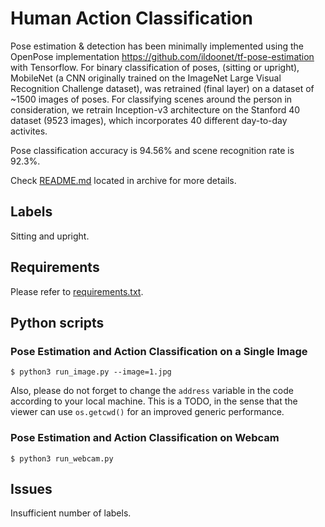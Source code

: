 # Human Action Classification
Pose estimation & detection has been minimally implemented using the OpenPose implementation https://github.com/ildoonet/tf-pose-estimation with Tensorflow. For binary classification of poses, (sitting or upright), MobileNet (a CNN originally trained on the ImageNet Large Visual Recognition Challenge dataset), was retrained (final layer) on a dataset of ~1500 images of poses.
For classifying scenes around the person in consideration, we retrain Inception-v3 architecture on the Stanford 40 dataset (9523 images), which incorporates 40 different day-to-day activites. 

Pose classification accuracy is 94.56% and scene recognition rate is 92.3%. 

Check [README.md](https://github.com/MorphSeur/Action&PostureRecognition/tree/master/archive/README.md) located in archive for more details.

## Labels
Sitting and upright.

## Requirements
Please refer to [requirements.txt](https://github.com/MorphSeur/Action&PostureRecognition/blob/master/requirements.txt).

## Python scripts
### Pose Estimation and Action Classification on a Single Image
```
$ python3 run_image.py --image=1.jpg
```

Also, please do not forget to change the `address` variable in the code according to your local machine. This is a TODO, in the sense that the viewer can use `os.getcwd()` for an improved generic performance.

### Pose Estimation and Action Classification on Webcam

```
$ python3 run_webcam.py
```

## Issues
Insufficient number of labels.